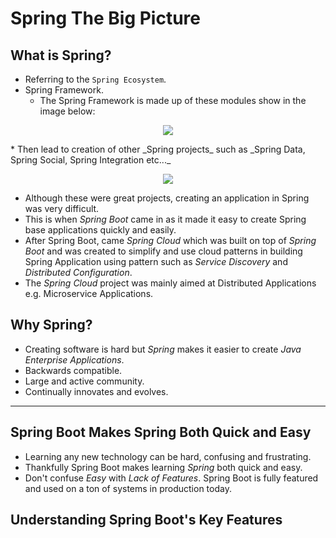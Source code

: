 # Spring The Big Picture

## What is Spring?

* Referring to the `Spring Ecosystem`.
* Spring Framework.
    * The Spring Framework is made up of these modules show in the image below:
<p align="center">
    <img src="https://user-images.githubusercontent.com/29547780/41563216-f056025e-7346-11e8-8281-f24aaa0728d2.png">
</p>
* Then lead to creation of other _Spring projects_ such as _Spring Data, Spring Social, Spring Integration etc..._
<p align="center">
    <img src="https://user-images.githubusercontent.com/29547780/41563617-09f2667a-7348-11e8-964e-ec0dff1366dc.png">
</p>

* Although these were great projects, creating an application in Spring was very difficult.
* This is when _Spring Boot_ came in as it made it easy to create Spring base applications quickly and easily.
* After Spring Boot, came _Spring Cloud_ which was built on top of _Spring Boot_ and was created to simplify and use cloud
patterns in building Spring Application using pattern such as _Service Discovery_ and _Distributed Configuration_.
* The _Spring Cloud_ project was mainly aimed at Distributed Applications e.g. Microservice Applications.

## Why Spring?

* Creating software is hard but _Spring_ makes it easier to create _Java Enterprise Applications_.
* Backwards compatible.
* Large and active community.
* Continually innovates and evolves.

---

## Spring Boot Makes Spring Both Quick and Easy

* Learning any new technology can be hard, confusing and frustrating.
* Thankfully Spring Boot makes learning _Spring_ both quick and easy.
* Don't confuse _Easy_ with _Lack of Features_. Spring Boot is fully featured and used on a 
ton of systems in production today.

## Understanding Spring Boot's Key Features

